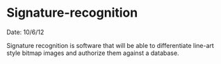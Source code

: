 Signature-recognition
=====================

Date: 10/6/12

Signature recognition is software that will be able to differentiate line-art style bitmap images and authorize them against a database.
